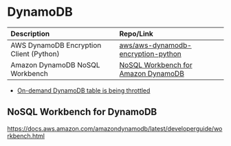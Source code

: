 # DynamoDB

| Description | Repo/Link |
| :--- | :--- |
| AWS DynamoDB Encryption Client (Python) | [aws/aws-dynamodb-encryption-python](https://github.com/aws/aws-dynamodb-encryption-python) |
| Amazon DynamoDB NoSQL Workbench | [NoSQL Workbench for Amazon DynamoDB](https://docs.aws.amazon.com/amazondynamodb/latest/developerguide/workbench.html) |

- [On-demand DynamoDB table is being throttled](https://aws.amazon.com/premiumsupport/knowledge-center/on-demand-table-throttling-dynamodb/)

## NoSQL Workbench for DynamoDB
https://docs.aws.amazon.com/amazondynamodb/latest/developerguide/workbench.html
